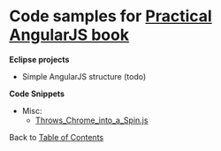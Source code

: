 # Code samples for [Practical AngularJS book](https://leanpub.com/Practical_AngularJS)

**Eclipse projects**

* Simple AngularJS structure (todo)

**Code Snippets**

* Misc:
  * [Throws_Chrome_into_a_Spin.js](Misc/Throws_Chrome_into_a_Spin.js)

Back to [Table of Contents](/Table_of_contents.md)
